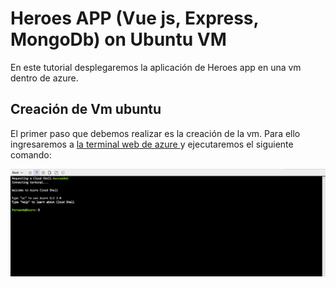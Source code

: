 #   Heroes APP (Vue js, Express, MongoDb) on Ubuntu VM

En este tutorial desplegaremos la aplicación de Heroes app en una vm dentro de azure.

##  Creación de Vm ubuntu

El primer paso que debemos realizar es la creación de la vm. Para ello ingresaremos a <a href="https://shell.azure.com">la terminal web de azure </a> y ejecutaremos el siguiente comando:

<img src="images/webshell.PNG" width="550">
